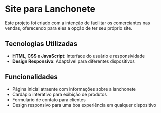 # Site para Lanchonete

Este projeto foi criado com a intenção de facilitar os comerciantes nas vendas, oferecendo para eles a opção de ter seu próprio site.

## Tecnologias Utilizadas

- **HTML, CSS e JavaScript**: Interface do usuário e responsividade
- **Design Responsivo**: Adaptável para diferentes dispositivos

## Funcionalidades

- Página inicial atraente com informações sobre a lanchonete
- Cardápio interativo para exibição de produtos
- Formulário de contato para clientes
- Design responsivo para uma boa experiência em qualquer dispositivo



